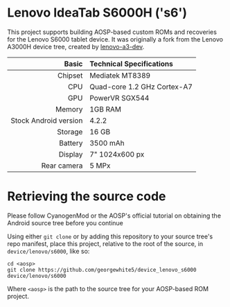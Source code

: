 Lenovo IdeaTab S6000H ('s6')
============================

This project supports building AOSP-based custom ROMs and recoveries for the Lenovo S6000 tablet device. It was originally a fork from the Lenovo A3000H device tree, created by [lenovo-a3-dev](https://github.com/lenovo-a3-dev).

Basic   | Technical Specifications
-------:|:-------------------------
Chipset | Mediatek MT8389
CPU     | Quad-core 1.2 GHz Cortex-A7
GPU     | PowerVR SGX544
Memory  | 1GB RAM
Stock Android version | 4.2.2
Storage | 16 GB
Battery | 3500 mAh
Display | 7" 1024x600 px
Rear camera  | 5 MPx

# Retrieving the source code
Please follow CyanogenMod or the AOSP's official tutorial on obtaining the Android source tree before you continue

Using either `git clone` or by adding this repository to your source tree's repo manifest, place this project, relative to the root of the source, in `device/lenovo/s6000`, like so:

```
cd <aosp>
git clone https://github.com/georgewhite5/device_lenovo_s6000 device/lenovo/s6000
```

Where `<aosp>` is the path to the source tree for your AOSP-based ROM project.
